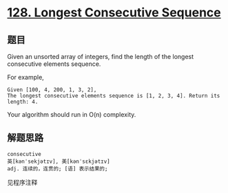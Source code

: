 # [128. Longest Consecutive Sequence](https://leetcode.com/problems/longest-consecutive-sequence/)

## 题目
Given an unsorted array of integers, find the length of the longest consecutive elements sequence.

For example,
```
Given [100, 4, 200, 1, 3, 2],
The longest consecutive elements sequence is [1, 2, 3, 4]. Return its length: 4.
```

Your algorithm should run in O(n) complexity.

## 解题思路
```
consecutive	
英[kənˈsekjətɪv], 美[kənˈsɛkjətɪv]
adj. 连续的，连贯的; [语] 表示结果的;
```

见程序注释
